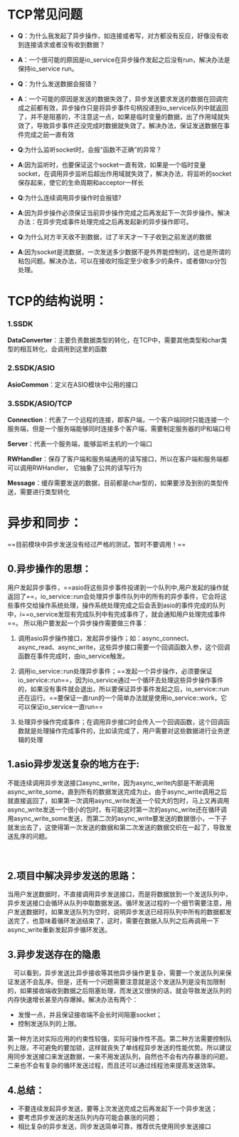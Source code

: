 # TCP常见问题
- **Q**：为什么我发起了异步操作，如连接或者写，对方都没有反应，好像没有收到连接请求或者没有收到数据？ 
- **A**：一个很可能的原因是io_service在异步操作发起之后没有run，解决办法是保持io_service run。



- **Q**：为什么发送数据会报错？
- **A**：一个可能的原因是发送的数据失效了，异步发送要求发送的数据在回调完成之前都有效，异步操作只是将异步事件句柄投递到io_service队列中就返回了，并不是阻塞的，不注意这一点，如果是临时变量的数据，出了作用域就失效了，导致异步事件还没完成时数据就失效了。解决办法，保证发送数据在事件完成之前一直有效


- **Q**:为什么监听socket时，会报“函数不正确”的异常？
- **A**:因为监听时，也要保证这个socket一直有效，如果是一个临时变量socket，在调用异步监听后超出作用域就失效了，解决办法，将监听的socket保存起来，使它的生命周期和acceptor一样长


- **Q**:为什么连续调用异步操作时会报错?
- **A**:因为异步操作必须保证当前异步操作完成之后再发起下一次异步操作。解决办法：在异步完成事件处理完成之后再发起新的异步操作即可。


- **Q**:为什么对方半天收不到数据，过了半天才一下子收到之前发送的数据
- **A**:因为socket是流数据，一次发送多少数据不是外界能控制的，这也是所谓的粘包问题。解决办法，可以在接收时指定至少收多少的条件，或者做tcp分包处理。


# TCP的结构说明：

### 1.SSDK
**DataConverter**：主要负责数据类型的转化，在TCP中，需要其他类型和char类型的相互转化，会调用到这里的函数

### 2.SSDK/ASIO
**AsioCommon**：定义在ASIO模块中公用的接口

### 3.SSDK/ASIO/TCP
**Connection**：代表了一个远程的连接，即客户端，一个客户端同时只能连接一个服务端，但是一个服务端能够同时连接多个客户端，需要制定服务器的IP和端口号

**Server**：代表一个服务端，能够监听主机的一个端口

**RWHandler**：保存了客户端和服务端通用的读写接口，所以在客户端和服务端都可以调用RWHandler，
            它抽象了公共的读写行为
           
            
**Message**：缓存需要发送的数据，目前都是char型的，如果要涉及到别的类型传送，需要进行类型转化


# 异步和同步：

==目前模块中异步发送没有经过严格的测试，暂时不要调用！==


## 0.异步操作的思想：
用户发起异步事件，==asio将这些异步事件投递到一个队列中,用户发起的操作就返回了==，io_service::run会处理异步事件队列中的所有的异步事件，它会将这些事件交给操作系统处理，操作系统处理完成之后会丢到asio的事件完成的队列中，i==o_service发现有完成队列中有完成事件了，就会通知用户处理完成事件==。 所以用户要发起一个异步操作需要做三件事：

1. 调用asio异步操作接口，发起异步操作；如：async_connect、async_read、async_write，这些异步接口需要一个回调函数入参，这个回调函数在事件完成时，由io_service触发。

2. 调用io_service::run处理异步事件；==发起一个异步操作，必须要保证io_service::run==，因为io_service通过一个循环去处理这些异步操作事件的，如果没有事件就会退出，所以要保证异步事件发起之后，io_service::run还在运行。==要保证一直run的一个简单办法就是使用io_service::work，它可以保证io_service一直run==

3.  处理异步操作完成事件；在调用异步接口时会传入一个回调函数，这个回调函数就是处理操作完成事件的，比如读完成了，用户需要对这些数据进行业务逻辑的处理



## 1.asio异步发送复杂的地方在于: 


不能连续调用异步发送接口async_write，因为async_write内部是不断调用async_write_some，直到所有的数据发送完成为止。由于async_write调用之后就直接返回了，如果第一次调用async_write发送一个较大的包时，马上又再调用async_write发送一个很小的包时，有可能这时第一次的async_write还在循环调用async_write_some发送，而第二次的async_write要发送的数据很小，一下子就发出去了，这使得第一次发送的数据和第二次发送的数据交织在一起了，导致发送乱序的问题。

　
## 2.项目中解决异步发送的思路：
当用户发送数据时，不直接调用异步发送接口，而是将数据放到一个发送队列中，异步发送接口会循环从队列中取数据发送。循环发送过程的一个细节需要注意，用户发送数据时，如果发送队列为空时，说明异步发送已经将队列中所有的数据都发送完了，也意味着循环发送结束了，这时，需要在数据入队列之后再调用一下async_write重新发起异步循环发送。
　
　
## 3.异步发送存在的隐患　
　可以看到，异步发送比异步接收等其他异步操作更复杂，需要一个发送队列来保证发送不会乱序。但是，还有一个问题需要注意就是这个发送队列是没有加限制的，如果接收端收到数据之后阻塞处理，而发送又很快的话，就会导致发送队列的内存快速增长甚至内存爆掉。解决办法有两个：

- 发慢一点，并且保证接收端不会长时间阻塞socket；
- 控制发送队列的上限。
　　

第一种方法对实际应用的约束性较强，实际可操作性不高。第二种方法需要控制队列上限，不可避免的要加锁，这样就丧失了单线程异步发送的性能优势。所以建议用同步发送接口来发送数据，一来不用发送队列，自然也不会有内存暴涨的问题，二来也不会有复杂的循环发送过程，而且还可以通过线程池来提高发送效率。

## 4.总结：

- 不要连续发起异步发送，要等上次发送完成之后再发起下一个异步发送；
- 要考虑异步发送的发送队列内存可能会暴涨的问题；
- 相比复杂的异步发送，同步发送简单可靠，推荐优先使用同步发送接口

